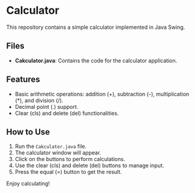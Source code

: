 # Calculator

This repository contains a simple calculator implemented in Java Swing.

## Files
- **Cakculator.java**: Contains the code for the calculator application.

## Features
- Basic arithmetic operations: addition (+), subtraction (-), multiplication (*), and division (/).
- Decimal point (.) support.
- Clear (cls) and delete (del) functionalities.

## How to Use
1. Run the `Cakculator.java` file.
2. The calculator window will appear.
3. Click on the buttons to perform calculations.
4. Use the clear (cls) and delete (del) buttons to manage input.
5. Press the equal (=) button to get the result.

Enjoy calculating!
